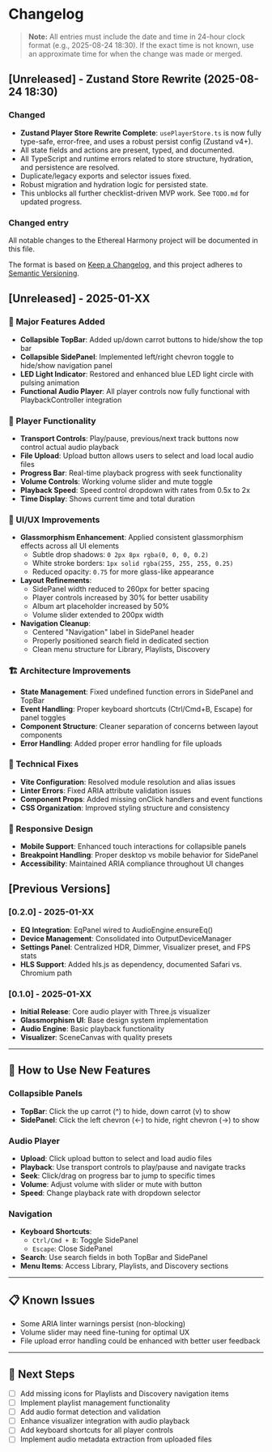 
# Changelog

> **Note:** All entries must include the date and time in 24-hour clock format (e.g., 2025-08-24 18:30). If the exact time is not known, use an approximate time for when the change was made or merged.

## [Unreleased] - Zustand Store Rewrite (2025-08-24 18:30)

### Changed

- **Zustand Player Store Rewrite Complete**: `usePlayerStore.ts` is now fully type-safe, error-free, and uses a robust persist config (Zustand v4+).
- All state fields and actions are present, typed, and documented.
- All TypeScript and runtime errors related to store structure, hydration, and persistence are resolved.
- Duplicate/legacy exports and selector issues fixed.
- Robust migration and hydration logic for persisted state.
- This unblocks all further checklist-driven MVP work. See `TODO.md` for updated progress.

### Changed entry

All notable changes to the Ethereal Harmony project will be documented in this file.

The format is based on [Keep a Changelog](https://keepachangelog.com/en/1.0.0/),
and this project adheres to [Semantic Versioning](https://semver.org/spec/v2.0.0.html).

## [Unreleased] - 2025-01-XX

### 🎯 Major Features Added

- **Collapsible TopBar**: Added up/down carrot buttons to hide/show the top bar
- **Collapsible SidePanel**: Implemented left/right chevron toggle to hide/show navigation panel
- **LED Light Indicator**: Restored and enhanced blue LED light circle with pulsing animation
- **Functional Audio Player**: All player controls now fully functional with PlaybackController integration

### 🎵 Player Functionality

- **Transport Controls**: Play/pause, previous/next track buttons now control actual audio playback
- **File Upload**: Upload button allows users to select and load local audio files
- **Progress Bar**: Real-time playback progress with seek functionality
- **Volume Controls**: Working volume slider and mute toggle
- **Playback Speed**: Speed control dropdown with rates from 0.5x to 2x
- **Time Display**: Shows current time and total duration

### 🎨 UI/UX Improvements

- **Glassmorphism Enhancement**: Applied consistent glassmorphism effects across all UI elements
  - Subtle drop shadows: `0 2px 8px rgba(0, 0, 0, 0.2)`
  - White stroke borders: `1px solid rgba(255, 255, 255, 0.25)`
  - Reduced opacity: `0.75` for more glass-like appearance
- **Layout Refinements**:
  - SidePanel width reduced to 260px for better spacing
  - Player controls increased by 30% for better usability
  - Album art placeholder increased by 50%
  - Volume slider extended to 200px width
- **Navigation Cleanup**:
  - Centered "Navigation" label in SidePanel header
  - Properly positioned search field in dedicated section
  - Clean menu structure for Library, Playlists, Discovery

### 🏗️ Architecture Improvements

- **State Management**: Fixed undefined function errors in SidePanel and TopBar
- **Event Handling**: Proper keyboard shortcuts (Ctrl/Cmd+B, Escape) for panel toggles
- **Component Structure**: Cleaner separation of concerns between layout components
- **Error Handling**: Added proper error handling for file uploads

### 🔧 Technical Fixes

- **Vite Configuration**: Resolved module resolution and alias issues
- **Linter Errors**: Fixed ARIA attribute validation issues
- **Component Props**: Added missing onClick handlers and event functions
- **CSS Organization**: Improved styling structure and consistency

### 📱 Responsive Design

- **Mobile Support**: Enhanced touch interactions for collapsible panels
- **Breakpoint Handling**: Proper desktop vs mobile behavior for SidePanel
- **Accessibility**: Maintained ARIA compliance throughout UI changes

## [Previous Versions]

### [0.2.0] - 2025-01-XX

- **EQ Integration**: EqPanel wired to AudioEngine.ensureEq()
- **Device Management**: Consolidated into OutputDeviceManager
- **Settings Panel**: Centralized HDR, Dimmer, Visualizer preset, and FPS stats
- **HLS Support**: Added hls.js as dependency, documented Safari vs. Chromium path

### [0.1.0] - 2025-01-XX

- **Initial Release**: Core audio player with Three.js visualizer
- **Glassmorphism UI**: Base design system implementation
- **Audio Engine**: Basic playback functionality
- **Visualizer**: SceneCanvas with quality presets

---

## 🚀 How to Use New Features

### Collapsible Panels

- **TopBar**: Click the up carrot (^) to hide, down carrot (v) to show
- **SidePanel**: Click the left chevron (←) to hide, right chevron (→) to show

### Audio Player

- **Upload**: Click upload button to select and load audio files
- **Playback**: Use transport controls to play/pause and navigate tracks
- **Seek**: Click/drag on progress bar to jump to specific times
- **Volume**: Adjust volume with slider or mute with button
- **Speed**: Change playback rate with dropdown selector

### Navigation

- **Keyboard Shortcuts**:
  - `Ctrl/Cmd + B`: Toggle SidePanel
  - `Escape`: Close SidePanel
- **Search**: Use search fields in both TopBar and SidePanel
- **Menu Items**: Access Library, Playlists, and Discovery sections

---

## 📋 Known Issues

- Some ARIA linter warnings persist (non-blocking)
- Volume slider may need fine-tuning for optimal UX
- File upload error handling could be enhanced with better user feedback

---

## 🔮 Next Steps

- [ ] Add missing icons for Playlists and Discovery navigation items
- [ ] Implement playlist management functionality
- [ ] Add audio format detection and validation
- [ ] Enhance visualizer integration with audio playback
- [ ] Add keyboard shortcuts for all player controls
- [ ] Implement audio metadata extraction from uploaded files
